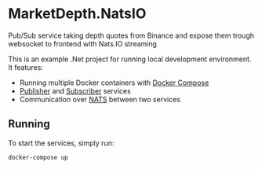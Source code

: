 # MarketDepth.NatsIO

Pub/Sub service taking depth quotes from Binance and expose them trough websocket to frontend with Nats.IO streaming

This is an example .Net project for running local development environment. It features:

* Running multiple Docker containers with [Docker Compose](https://docs.docker.com/compose)
* [Publisher](publisher/main.go) and [Subscriber](subscriber/main.go) services
* Communication over [NATS](https://nats.io/) between two services

## Running

To start the services, simply run:

```
docker-compose up
```